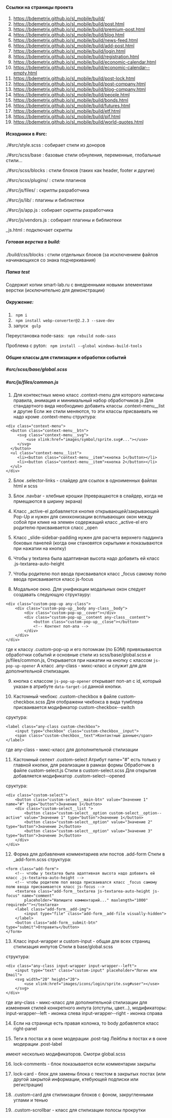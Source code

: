 #### Ссылки на страницы проекта
1) https://bdemetrix.github.io/sl_mobile/build/
2) https://bdemetrix.github.io/sl_mobile/build/post.html
3) https://bdemetrix.github.io/sl_mobile/build/premium-post.html
4) https://bdemetrix.github.io/sl_mobile/build/blog.html
5) https://bdemetrix.github.io/sl_mobile/build/news-feed.html
6) https://bdemetrix.github.io/sl_mobile/build/add-post.html
7) https://bdemetrix.github.io/sl_mobile/build/login.html
8) https://bdemetrix.github.io/sl_mobile/build/registration.html
9) https://bdemetrix.github.io/sl_mobile/build/economic-calendar.html
10) https://bdemetrix.github.io/sl_mobile/build/economic-calendar--empty.html
11) https://bdemetrix.github.io/sl_mobile/build/post-lock.html
12) https://bdemetrix.github.io/sl_mobile/build/post-company.html
13) https://bdemetrix.github.io/sl_mobile/build/blog-company.html
14) https://bdemetrix.github.io/sl_mobile/build/people.html
15) https://bdemetrix.github.io/sl_mobile/build/bonds.html
16) https://bdemetrix.github.io/sl_mobile/build/futures.html
17) https://bdemetrix.github.io/sl_mobile/build/etf.html  
18) https://bdemetrix.github.io/sl_mobile/build/pif.html  
19) https://bdemetrix.github.io/sl_mobile/build/world-quotes.html  

#### Исходники в #src:

./#src/style.scss
: собирает стили из доноров 

./#src/scss/base
: базовые стили обнуления, переменные, глобальные стили...

./#src/scss/blocks
: стили блоков (таких как header, footer и другие)

./#src/scss/plugins/
:  стили плагинов

./#src/js/files/
: скрипты разработчика

./#src/js/lib/
: плагины и библиотеки

./#src/js/app.js
: собирает скрипты разработчика

./#src/js/vendors.js
: собирает плагины и библиотеки

_js.html
: подключает скрипты


##### Готовая верстка в build:

./build/css/blocks
: стили отдельных блоков (за исключением файлов начинающихся со знака подчеркивания)

##### Папка test
Содержит копии smart-lab.ru с внедренными новыми элементами верстки (исключительно для демонстрации)

##### Окружение:
1)  ```  npm i  ```
2)  ```  npm install webp-converter@2.2.3 --save-dev  ```
3) запуск  ```  gulp  ```

Переустановка node-sass:   ```  npm rebuild node-sass  ```

Проблема с pyton:  ```  npm install --global windows-build-tools  ```


#### Общие классы для стилизации и обработки событий
##### #src/scss/base/global.scss
##### #src/js/files/common.js

1) Для контекстных меню класс .context-menu для которого написаны правила, анимация и минимальный набор обработчиков js
Для стандартного вида необходимо добавить классы .context-menu__list и другие
Если же стили меняются, то эти классы присваивать не надо кроме .context-menu
структура: 
```
<div class="context-menu">
  <button class="context-menu__btn">
     <svg class="context-menu__svg">
         <use xlink:href="images/symbol/sprite.svg#..."></use>
     </svg>
  </button>			
  <ul class="context-menu__list">
     <li><button class="context-menu__item">кнопка 1</button></li>
     <li><button class="context-menu__item">кнопка 2</button></li>
  </ul>
</div>
```

2) Блок .selector-links - слайдер для ссылок в одноименных файлах html и scss 

3) Блок .navbar - хлебные крошки (превращаются в слайдер, когда не прмещаются в ширину экрана)

4)  Класс _active-el добавляется кнопке открывающей/закрывающей Pop-Up и нужен для синхконизации всплывающих окон между собой при клике на элемен содержащий класс _active-el его родителю присваивается сласс _open

5) Класс _slide-sidebar-padding нужен для расчета верхнего паддинга боковых панелей (когда они становятся скрытыми и показываются при нажатии на кнопку) 

6) Чтобы у textarea была адаптивная высота надо добавить ей класс .js-textarea-auto-height

7) Чтобы родителю пол ввода присваивался класс _focus самому полю ввода присваивается класс js-focus

8) Модальное окно.
Для унификации модальных окон следует создавать следующую структауру:
```
<div class="custom-pop-up any-class">
    <div class="custom-pop-up__body any-class__body">
        <div class="custom-pop-up__cover"></div>
        <div class="custom-pop-up__content any-class__content">
            <button class="custom-pop-up__close"></button>
            <!-- Контент поп-апа -->
        </div>
    </div>
</div>
```
где к классу .custom-pop-up и его потомкам (по БЭМ) привязываются обработчки событий и основные стили из 
scss/base/global.scss и js/files/common.js, Открывается при нажатии на кнопку с классом `js-pop-up-opener`
А класс .any-class - михс-класс и служит для для дополнительной стилизации.

9) кнопка с классом `js-pop-up-opener` открывает поп-ап с id, который указан в атрибуте `data-target-id` данной кнопки.

10) Кастомный чекбокс .custom-checkbox в файле custom-checkbox.scss
Для отображени чекбокса в вида тумблера присваивается модификатор custom-checkbox--switch

сруктура:
```
<label class="any-class custom-checkbox">
	<input type="checkbox" class="custom-checkbox__input">
	<span class="custom-checkbox__text">Контактные данные</span>
</label>
```
где any-class - микс-класс для дополнительной стилизации

11) Кастомный селект .custom-select
Атрибут name="#" есть только у главной кнопки, для реализации в рамках формы
Обработчик в файле custom-select.js
Стили в custom-select.scss
Для открытия добавляется модификатор .custom-select--opened

сруктура:
```
<div class="custom-select">
    <button class="custom-select__main-btn" value="Значение 1" name="#" type="button">Значение 1</button>
    <div class="custom-select__list ">
        <button class="custom-select__option custom-select__option--active" value="Значение 1" type="button">Значение 1</button>
        <button class="custom-select__option" value="Значение 2" type="button">Значение 2</button>
        <button class="custom-select__option" value="Значение 3" type="button">Значение 3</button>
    </div>
</div>
```

12) Форма для добавления комментариев или постов .add-form
Стили в _add-form.scss
структура:
```
<form class="add-form">
	<!-- чтобы у textarea была адаптивная высота надо добавить ей класс .js-textarea-auto-height -->
	<!-- чтобы родителю пол ввода присваивался класс _focus самому полю ввода присваивается класс js-focus -->
	<textarea class="add-form__textarea js-textarea-auto-height js-focus" name="comment"
		placeholder="Напишите комментарий..." maxlength="1000" required=""></textarea>
	<label class="add-form__add-img">
		<input type="file" class="add-form__add-file visually-hidden">
	</label>
	<button class="add-form__submit-btn" type="submit">Отправить</button>
</form>
```

13)  Класс input-wrapper и custom-input - общая для всех страниц стилизация инпутов 
Стили в base/global.scss

структура:
```
<div class="any-class input-wrapper input-wrapper--left">
    <input type="text" class="custom-input" placeholder="Логин или Email">
    <svg width="20" height="20">
        <use xlink:href="images/icons/login/sprite.svg#user"></use>
    </svg>
</div>
```
где any-class - микс-класс для дополнительной стилизации для изменения стилей конкретного инпута (отступы, цвет...),
модификаторы:
input-wrapper--left - иконка слева
input-wrapper--right - иконка справа

14) Если на странице есть правая колонка, то body добавлется класс right-panel

15) Теги в постах и в окне модерации .post-tag 
    Лейблы в постах и в окне модерации .post-label

имеют несколько модификаторов. Смотри global.scss

16) lock-comments - блок показывается если комментарии закрыты

17) lock-card - блок для замены блока с текстом в закрытых постах (или другой закрытой информации, ктебующей подписки или регистрации)

18) .custom-card для стилиизации блоков с фоном, закругленными углами и тенью 

19) .custom-scrollbar - класс для стилизации полосы прокрутки
